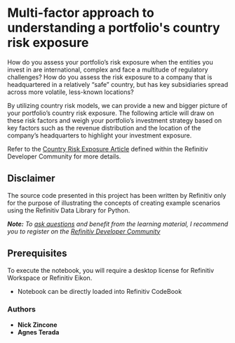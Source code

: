 # Multi-factor approach to understanding a portfolio's country risk exposure

How do you assess your portfolio’s risk exposure when the entities you invest in are international, complex and face a multitude of regulatory challenges? How do you assess the risk exposure to a company that is headquartered in a relatively “safe” country, but has key subsidiaries spread across more volatile, less-known locations?

By utilizing country risk models, we can provide a new and bigger picture of your portfolio’s country risk exposure. The following article will draw on these risk factors and weigh your portfolio’s investment strategy based on key factors such as the revenue distribution and the location of the company’s headquarters to highlight your investment exposure.

Refer to the [Country Risk Exposure Article](https://author.prod.refinitiv.com/editor.html/content/devportal/en_us/article-catalog/article/understanding-a-portfolios-country-risk-exposure.html) defined within the Refinitiv Developer Community for more details.

## <a id="disclaimer"></a>Disclaimer
The source code presented in this project has been written by Refinitiv only for the purpose of illustrating the concepts of creating example scenarios using the Refinitiv Data Library for Python.

***Note:** To [ask questions](https://community.developers.refinitiv.com/index.html) and benefit from the learning material, I recommend you to register on the [Refinitiv Developer Community](https://developers.refinitiv.com)*

## <a name="prerequisites"></a>Prerequisites

To execute the notebook, you will require a desktop license for Refinitiv Workspace or Refinitiv Eikon.

- Notebook can be directly loaded into Refinitiv CodeBook


### <a id="authors"></a>Authors

* **Nick Zincone**
* **Agnes Terada**




